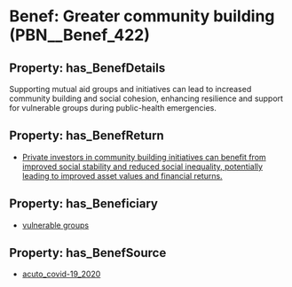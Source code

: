 # Benef: __Greater community building__ (PBN__Benef_422)

## Property: has_BenefDetails

Supporting mutual aid groups and initiatives can lead to increased community building and social cohesion, enhancing resilience and support for vulnerable groups during public-health emergencies.

## Property: has_BenefReturn

* [Private investors in community building initiatives can benefit from improved social stability and reduced social inequality, potentially leading to improved asset values and financial returns.](../BenefReturn/PBN__BenefReturn_453)

## Property: has_Beneficiary

* [vulnerable groups](../Stakeholder/PBN__Stakeholder_115)

## Property: has_BenefSource

* [acuto_covid-19_2020](../Article/PBN__Article_85)

